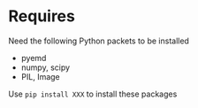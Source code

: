 Requires
=====

Need the following Python packets to be installed

* pyemd
* numpy, scipy
* PIL, Image

Use `pip install XXX` to install these packages

